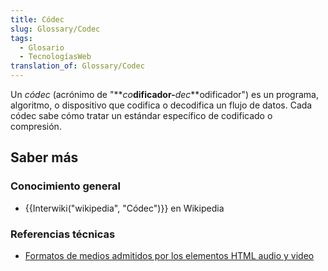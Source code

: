 ```yaml
---
title: Códec
slug: Glossary/Codec
tags:
  - Glosario
  - TecnologíasWeb
translation_of: Glossary/Codec
---
```

Un _códec_ (acrónimo de "**_co_**dificador-**_dec_**odificador") es un programa, algoritmo, o dispositivo que codifica o decodifica un flujo de datos. Cada códec sabe cómo tratar un estándar específico de codificado o compresión.

## Saber más

### Conocimiento general

- {{Interwiki("wikipedia", "Códec")}} en Wikipedia

### Referencias técnicas

- [Formatos de medios admitidos por los elementos HTML audio y video](es/docs/Web/HTML/Formatos_admitidos_de_audio_y_video_en_html5)
